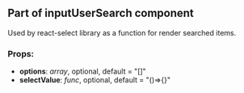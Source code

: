 ## **Part of inputUserSearch component**

Used by react-select library as a function for render searched items.

### Props:
* **options**: _array_, optional, default = "[]"
* **selectValue**: _func_, optional, default = "()=>{}"
